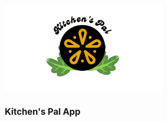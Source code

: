 ![alt text](https://github.com/DianAzizah13/Capstone/blob/269dbab72f811b5faad74795706c292556915697/logo%20fix.png?raw=true)
# Kitchen's Pal App

